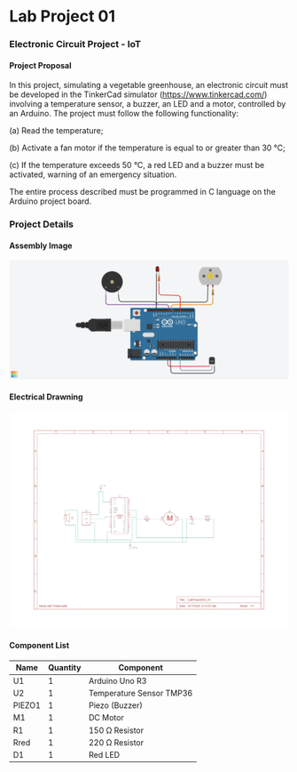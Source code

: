 # Lab Project 01
### Electronic Circuit Project - IoT

#### Project Proposal
In this project, simulating a vegetable greenhouse, an electronic circuit must be developed in the TinkerCad simulator (https://www.tinkercad.com/) involving a temperature sensor, a buzzer, an LED and a motor, controlled by an Arduino. The project must follow the following functionality:

(a) Read the temperature;

(b) Activate a fan motor if the temperature is equal to or greater than 30 °C;

(c) If the temperature exceeds 50 °C, a red LED and a buzzer must be activated, warning of an emergency situation.

The entire process described must be programmed in C language on the Arduino project board.

### Project Details

#### Assembly Image
![](Images/LabProjectDIO_01.png)
#### Electrical Drawning
![](Images/LabProjectDIO_01_Drawing.jpg)

#### Component List

| Name   | Quantity | Component                  |
| ------ | -------- | -------------------------- |
| U1     | 1        | Arduino Uno R3             |
| U2     | 1        | Temperature Sensor TMP36   |
| PIEZO1 | 1        | Piezo (Buzzer)             |
| M1     | 1        | DC Motor                   |
| R1     | 1        | 150 Ω Resistor             |
| Rred   | 1        | 220 Ω Resistor             |
| D1     | 1        | Red LED                    |

